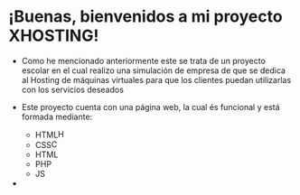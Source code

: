 # ¡Buenas, bienvenidos a mi proyecto XHOSTING!

- Como he mencionado anteriormente este se trata de un proyecto escolar en el cual realizo una simulación de empresa de que se dedica al Hosting de máquinas virtuales para que los clientes puedan utilizarlas con los servicios deseados
- Este proyecto cuenta con una página web, la cual és funcional y está formada mediante:
    - HTML<img src="https://upload.wikimedia.org/wikipedia/commons/6/61/HTML5_logo_and_wordmark.svg" alt="HTML5 Logo" width="15"/>
    - CSS<img src="https://upload.wikimedia.org/wikipedia/commons/d/d5/CSS3_logo_and_wordmark.svg" alt="CSS Logo" width="15"/>
    - HTML
    - PHP
    - JS

-
